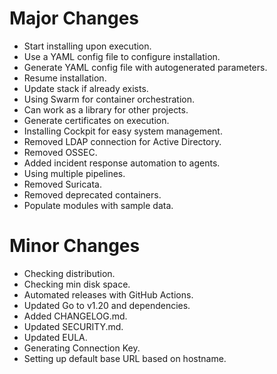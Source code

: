 # Major Changes
- Start installing upon execution.
- Use a YAML config file to configure installation.
- Generate YAML config file with autogenerated parameters.
- Resume installation.
- Update stack if already exists.
- Using Swarm for container orchestration.
- Can work as a library for other projects.
- Generate certificates on execution.
- Installing Cockpit for easy system management.
- Removed LDAP connection for Active Directory.
- Removed OSSEC.
- Added incident response automation to agents.
- Using multiple pipelines.
- Removed Suricata.
- Removed deprecated containers.
- Populate modules with sample data.

# Minor Changes
- Checking distribution.
- Checking min disk space.
- Automated releases with GitHub Actions.
- Updated Go to v1.20 and dependencies.
- Added CHANGELOG.md.
- Updated SECURITY.md.
- Updated EULA.
- Generating Connection Key.
- Setting up default base URL based on hostname.